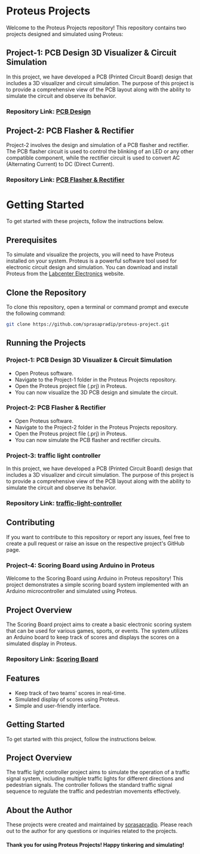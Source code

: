 # Proteus Projects
Welcome to the Proteus Projects repository! This repository contains two projects designed and simulated using Proteus:

## Project-1: PCB Design 3D Visualizer & Circuit Simulation
In this project, we have developed a PCB (Printed Circuit Board) design that includes a 3D visualizer and circuit simulation. The purpose of this project is to provide a comprehensive view of the PCB layout along with the ability to simulate the circuit and observe its behavior.

### Repository Link: [PCB Design ](https://github.com/sprasapradip/proteus-project/tree/main/Project-1)
## Project-2: PCB Flasher & Rectifier
Project-2 involves the design and simulation of a PCB flasher and rectifier. The PCB flasher circuit is used to control the blinking of an LED or any other compatible component, while the rectifier circuit is used to convert AC (Alternating Current) to DC (Direct Current).

### Repository Link: [PCB Flasher & Rectifier](https://github.com/sprasapradip/proteus-project/tree/main/Project-2)
# Getting Started
To get started with these projects, follow the instructions below.

## Prerequisites
To simulate and visualize the projects, you will need to have Proteus installed on your system. Proteus is a powerful software tool used for electronic circuit design and simulation. You can download and install Proteus from the [Labcenter Electronics](https://www.labcenter.com/) website.
## Clone the Repository
To clone this repository, open a terminal or command prompt and execute the following command:
   ```bash
   git clone https://github.com/sprasapradip/proteus-project.git
```
## Running the Projects
###  Project-1: PCB Design 3D Visualizer & Circuit Simulation
- Open Proteus software.
- Navigate to the Project-1 folder in the Proteus Projects repository.
- Open the Proteus project file (.prj) in Proteus.
- You can now visualize the 3D PCB design and simulate the circuit.
### Project-2: PCB Flasher & Rectifier
- Open Proteus software.
- Navigate to the Project-2 folder in the Proteus Projects repository.
- Open the Proteus project file (.prj) in Proteus.
- You can now simulate the PCB flasher and rectifier circuits.

### Project-3: traffic light controller
In this project, we have developed a PCB (Printed Circuit Board) design that includes a 3D visualizer and circuit simulation. The purpose of this project is to provide a comprehensive view of the PCB layout along with the ability to simulate the circuit and observe its behavior.

### Repository Link: [traffic-light-controller](https://github.com/sprasapradip/proteus-project/tree/main/traffic-light-controller)
## Contributing
If you want to contribute to this repository or report any issues, feel free to create a pull request or raise an issue on the respective project's GitHub page.



### Project-4: Scoring Board using Arduino in Proteus
Welcome to the Scoring Board using Arduino in Proteus repository! This project demonstrates a simple scoring board system implemented with an Arduino microcontroller and simulated using Proteus.

## Project Overview
The Scoring Board project aims to create a basic electronic scoring system that can be used for various games, sports, or events. The system utilizes an Arduino board to keep track of scores and displays the scores on a simulated display in Proteus.

### Repository Link: [Scoring Board](https://github.com/sprasapradip/proteus-project/tree/main/scorring%20board)
## Features
- Keep track of two teams' scores in real-time.
- Simulated display of scores using Proteus.
- Simple and user-friendly interface.

## Getting Started
To get started with this project, follow the instructions below.


## Project Overview
The traffic light controller project aims to simulate the operation of a traffic signal system, including multiple traffic lights for different directions and pedestrian signals. The controller follows the standard traffic signal sequence to regulate the traffic and pedestrian movements effectively.


## About the Author
These projects were created and maintained by [sprasapradip](https://github.com/sprasapradip). Please reach out to the author for any questions or inquiries related to the projects.

#### Thank you for using Proteus Projects! Happy tinkering and simulating!
